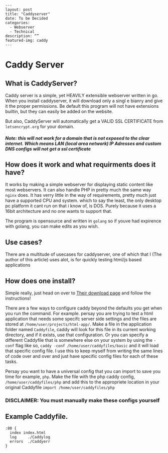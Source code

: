 ```
---
layout: post
title: "Caddyserver"
date: To be Decided
categories:
  - Webserver
  - Technical
description: “”
featured-img: caddy
---
```
# Caddy Server

## What is CaddyServer?
  Caddy server is a simple, yet HEAVILY extensible webserver written in go.
  When you install caddyserver, it will download only a singl e bianry and give it the proper permissions. Be default this program will not have extensions builtin, but they can easily be added on the website.

  But also, CaddyServer will automatically get a VALID SSL CERTIFICATE from `letsencrypt.org` for your domain. 
  ##### Note: this will not work for a domain that is not exposed to the clear internet. Which means LAN (local area network) IP Adresses and custom DNS configs will not get a ssl certificate

## How does it work and what requirments does it have?
  It works by making a simple webserver for displaying static content like most webservers. It can also handle PHP in pretty much the same way `nginx` does. 
  It has verry little in the way of requirements, pretty much just have a supported CPU and system. which to say the least, the only desktop pc platform it cant run on that i know of, is DOS. Purely because it uses a 16bit architecture and no one wants to support that.

  The program is opensource and written in `golang` so if youve had expirence with golang, you can make edits as you wish.

## Use cases?
There are a multitude of usecases for caddyserver, one of which that I (The author of this article) uses alot, is for quickly testing html/js based applications
## How does one install?
  Simple really, just head on over to [Their download page](https://caddyserver.com/download) and follow the instructions!
  
  There are a few ways to configure caddy beyond the defaults you get when you run the command. 
  For example. persay you are trying to test a html application that needs some specifc server side settings and the files are stored at `/home/user/projects/html-app/`. 
  Make a file in the application folder named `Caddyfile`, caddy will look for this file in its current working directory, and if it exists, use that configuration. 
  Or you can specify a different Caddyfile that is somewhere else on your system by using the `-conf` flag like so, `caddy -conf /home/user/caddyfiles/basic` and it will load that specific config file. I use this to keep myself from writing the same lines of code over and over and just have specific config files for each of these tasks.

Persay you want to have a universal config that you can import to save you time for example, `php`. Make the file with the php caddy config, `/home/user/caddyfiles/php` and add this to the appropriete location in your original Caddyfile `import /home/user/caddyfiles/php`

### DISCLAIMER: You must manually make these configs yourself

## Example Caddyfile. 
```
:80 {
  index index.html
  log     ./Caddylog
  errors  ./Caddyerr
}
```